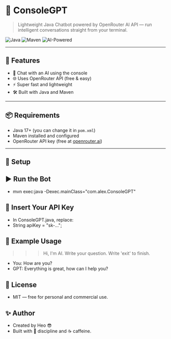 # 🧠 ConsoleGPT

> Lightweight Java Chatbot powered by OpenRouter AI API — run intelligent conversations straight from your terminal.

![Java](https://img.shields.io/badge/Java-17%2B-orange?logo=java)
![Maven](https://img.shields.io/badge/Built%20with-Maven-4B3263?logo=apachemaven)
![AI-Powered](https://img.shields.io/badge/Powered%20by-Mistral%207B-blueviolet?logo=openai)

---

## 🚀 Features

- 💬 Chat with an AI using the console
- 🌐 Uses OpenRouter API (free & easy)
- ⚡ Super fast and lightweight
- 🛠️ Built with Java and Maven

---

## 📦 Requirements

- Java 17+ (you can change it in `pom.xml`)
- Maven installed and configured
- OpenRouter API key (free at [openrouter.ai](https://openrouter.ai))

---

## 🔧 Setup

## ▶️ Run the Bot
- mvn exec:java -Dexec.mainClass="com.alex.ConsoleGPT"

## 🔑 Insert Your API Key
- In ConsoleGPT.java, replace:
- String apiKey = "sk-...";

## 📌 Example Usage
>>> Hi, I'm AI. Write your question. Write 'exit' to finish.
- You: How are you?
- GPT: Everything is great, how can I help you?

## 🤝 License
- MIT — free for personal and commercial use.

## ✨ Author
- Created by Нео 😎
- Built with 💪 discipline and ☕ caffeine.

```bash


